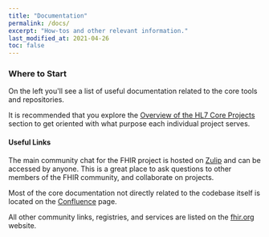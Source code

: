 ```yaml
---
title: "Documentation"
permalink: /docs/
excerpt: "How-tos and other relevant information."
last_modified_at: 2021-04-26
toc: false
---
```


### Where to Start

On the left you'll see a list of useful documentation related to the core tools and repositories.

It is recommended that you explore the [Overview of the HL7 Core Projects](/docs/core-libs/overview) section to get oriented with what purpose each individual project serves.

#### Useful Links

The main community chat for the FHIR project is hosted on [Zulip][Link-Zulip] and can be accessed by anyone. This is a great place to ask questions to other members of the FHIR community, and collaborate on projects.

Most of the core documentation not directly related to the codebase itself is located on the [Confluence][Link-Confluence] page.

All other community links, registries, and services are listed on the [fhir.org][Link-FhirOrg] website.

[Link-Zulip]: https://chat.fhir.org/login/
[Link-Confluence]: https://confluence.hl7.org/display/FHIR/Home
[Link-FhirOrg]: http://fhir.org/
